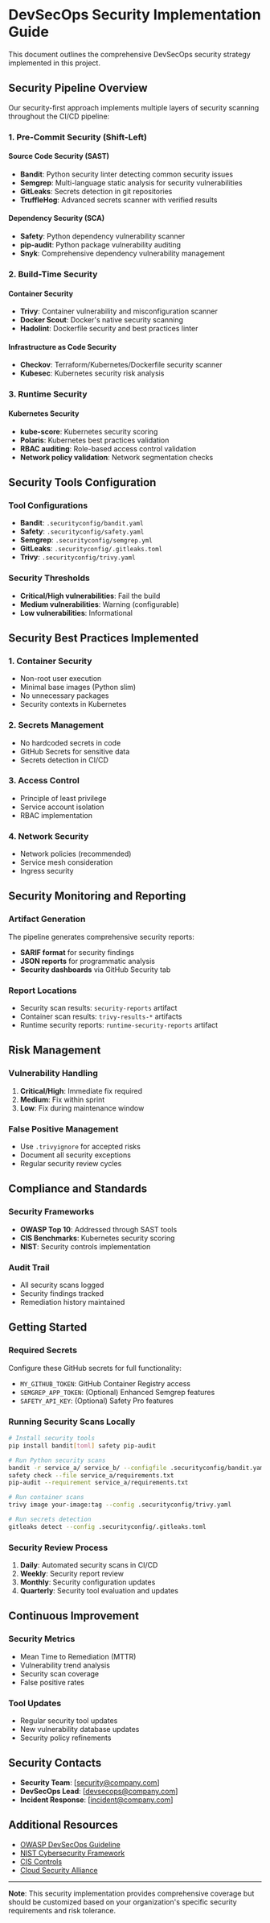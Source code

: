 # DevSecOps Security Implementation Guide

This document outlines the comprehensive DevSecOps security strategy implemented in this project.

## Security Pipeline Overview

Our security-first approach implements multiple layers of security scanning throughout the CI/CD pipeline:

### 1. **Pre-Commit Security (Shift-Left)**

#### Source Code Security (SAST)
- **Bandit**: Python security linter detecting common security issues
- **Semgrep**: Multi-language static analysis for security vulnerabilities
- **GitLeaks**: Secrets detection in git repositories
- **TruffleHog**: Advanced secrets scanner with verified results

#### Dependency Security (SCA)
- **Safety**: Python dependency vulnerability scanner
- **pip-audit**: Python package vulnerability auditing
- **Snyk**: Comprehensive dependency vulnerability management

### 2. **Build-Time Security**

#### Container Security
- **Trivy**: Container vulnerability and misconfiguration scanner
- **Docker Scout**: Docker's native security scanning
- **Hadolint**: Dockerfile security and best practices linter

#### Infrastructure as Code Security
- **Checkov**: Terraform/Kubernetes/Dockerfile security scanner
- **Kubesec**: Kubernetes security risk analysis

### 3. **Runtime Security**

#### Kubernetes Security
- **kube-score**: Kubernetes security scoring
- **Polaris**: Kubernetes best practices validation
- **RBAC auditing**: Role-based access control validation
- **Network policy validation**: Network segmentation checks

## Security Tools Configuration

### Tool Configurations
- **Bandit**: `.securityconfig/bandit.yaml`
- **Safety**: `.securityconfig/safety.yaml`
- **Semgrep**: `.securityconfig/semgrep.yml`
- **GitLeaks**: `.securityconfig/.gitleaks.toml`
- **Trivy**: `.securityconfig/trivy.yaml`

### Security Thresholds
- **Critical/High vulnerabilities**: Fail the build
- **Medium vulnerabilities**: Warning (configurable)
- **Low vulnerabilities**: Informational

## Security Best Practices Implemented

### 1. **Container Security**
- Non-root user execution
- Minimal base images (Python slim)
- No unnecessary packages
- Security contexts in Kubernetes

### 2. **Secrets Management**
- No hardcoded secrets in code
- GitHub Secrets for sensitive data
- Secrets detection in CI/CD

### 3. **Access Control**
- Principle of least privilege
- Service account isolation
- RBAC implementation

### 4. **Network Security**
- Network policies (recommended)
- Service mesh consideration
- Ingress security

## Security Monitoring and Reporting

### Artifact Generation
The pipeline generates comprehensive security reports:
- **SARIF format** for security findings
- **JSON reports** for programmatic analysis
- **Security dashboards** via GitHub Security tab

### Report Locations
- Security scan results: `security-reports` artifact
- Container scan results: `trivy-results-*` artifacts
- Runtime security reports: `runtime-security-reports` artifact

## Risk Management

### Vulnerability Handling
1. **Critical/High**: Immediate fix required
2. **Medium**: Fix within sprint
3. **Low**: Fix during maintenance window

### False Positive Management
- Use `.trivyignore` for accepted risks
- Document all security exceptions
- Regular security review cycles

## Compliance and Standards

### Security Frameworks
- **OWASP Top 10**: Addressed through SAST tools
- **CIS Benchmarks**: Kubernetes security scoring
- **NIST**: Security controls implementation

### Audit Trail
- All security scans logged
- Security findings tracked
- Remediation history maintained

## Getting Started

### Required Secrets
Configure these GitHub secrets for full functionality:
- `MY_GITHUB_TOKEN`: GitHub Container Registry access
- `SEMGREP_APP_TOKEN`: (Optional) Enhanced Semgrep features
- `SAFETY_API_KEY`: (Optional) Safety Pro features

### Running Security Scans Locally

```bash
# Install security tools
pip install bandit[toml] safety pip-audit

# Run Python security scans
bandit -r service_a/ service_b/ --configfile .securityconfig/bandit.yaml
safety check --file service_a/requirements.txt
pip-audit --requirement service_a/requirements.txt

# Run container scans
trivy image your-image:tag --config .securityconfig/trivy.yaml

# Run secrets detection
gitleaks detect --config .securityconfig/.gitleaks.toml
```

### Security Review Process
1. **Daily**: Automated security scans in CI/CD
2. **Weekly**: Security report review
3. **Monthly**: Security configuration updates
4. **Quarterly**: Security tool evaluation and updates

## Continuous Improvement

### Security Metrics
- Mean Time to Remediation (MTTR)
- Vulnerability trend analysis
- Security scan coverage
- False positive rates

### Tool Updates
- Regular security tool updates
- New vulnerability database updates
- Security policy refinements

## Security Contacts

- **Security Team**: [security@company.com]
- **DevSecOps Lead**: [devsecops@company.com]
- **Incident Response**: [incident@company.com]

## Additional Resources

- [OWASP DevSecOps Guideline](https://owasp.org/www-project-devsecops-guideline/)
- [NIST Cybersecurity Framework](https://www.nist.gov/cyberframework)
- [CIS Controls](https://www.cisecurity.org/controls)
- [Cloud Security Alliance](https://cloudsecurityalliance.org/)

---

**Note**: This security implementation provides comprehensive coverage but should be customized based on your organization's specific security requirements and risk tolerance.
